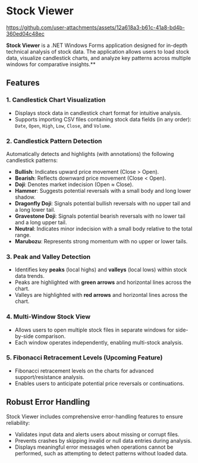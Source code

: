 # Stock Viewer

https://github.com/user-attachments/assets/12a618a3-b61c-41a8-bd4b-360ed04c48ec

**Stock Viewer** is a .NET Windows Forms application designed for in-depth technical analysis of stock data. The application allows users to load stock data, visualize candlestick charts, and analyze key patterns across multiple windows for comparative insights.**

## Features

### 1. **Candlestick Chart Visualization**
- Displays stock data in candlestick chart format for intuitive analysis.
- Supports importing CSV files containing stock data fields (in any order): `Date`, `Open`, `High`, `Low`, `Close`, and `Volume`.

### 2. **Candlestick Pattern Detection**
Automatically detects and highlights (with annotations) the following candlestick patterns:
- **Bullish**: Indicates upward price movement (Close > Open).
- **Bearish**: Reflects downward price movement (Close < Open).
- **Doji**: Denotes market indecision (Open ≈ Close).
- **Hammer**: Suggests potential reversals with a small body and long lower shadow.
- **Dragonfly Doji**: Signals potential bullish reversals with no upper tail and a long lower tail.
- **Gravestone Doji**: Signals potential bearish reversals with no lower tail and a long upper tail.
- **Neutral**: Indicates minor indecision with a small body relative to the total range.
- **Marubozu**: Represents strong momentum with no upper or lower tails.

### 3. **Peak and Valley Detection**
- Identifies key **peaks** (local highs) and **valleys** (local lows) within stock data trends.
- Peaks are highlighted with **green arrows** and horizontal lines across the chart.
- Valleys are highlighted with **red arrows** and horizontal lines across the chart.

### 4. **Multi-Window Stock View**
- Allows users to open multiple stock files in separate windows for side-by-side comparison.
- Each window operates independently, enabling multi-stock analysis.

### 5. **Fibonacci Retracement Levels (Upcoming Feature)**
- Fibonacci retracement levels on the charts for advanced support/resistance analysis.
- Enables users to anticipate potential price reversals or continuations.

## Robust Error Handling

Stock Viewer includes comprehensive error-handling features to ensure reliability:
- Validates input data and alerts users about missing or corrupt files.
- Prevents crashes by skipping invalid or null data entries during analysis.
- Displays meaningful error messages when operations cannot be performed, such as attempting to detect patterns without loaded data.

